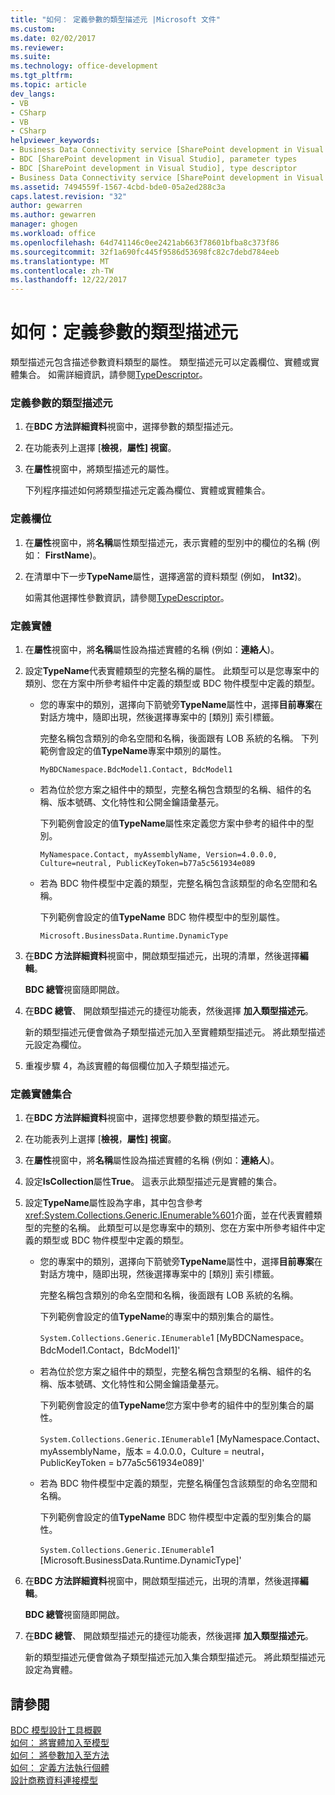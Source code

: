 ```yaml
---
title: "如何： 定義參數的類型描述元 |Microsoft 文件"
ms.custom: 
ms.date: 02/02/2017
ms.reviewer: 
ms.suite: 
ms.technology: office-development
ms.tgt_pltfrm: 
ms.topic: article
dev_langs:
- VB
- CSharp
- VB
- CSharp
helpviewer_keywords:
- Business Data Connectivity service [SharePoint development in Visual Studio], type descriptor
- BDC [SharePoint development in Visual Studio], parameter types
- BDC [SharePoint development in Visual Studio], type descriptor
- Business Data Connectivity service [SharePoint development in Visual Studio], parameter types
ms.assetid: 7494559f-1567-4cbd-bde0-05a2ed288c3a
caps.latest.revision: "32"
author: gewarren
ms.author: gewarren
manager: ghogen
ms.workload: office
ms.openlocfilehash: 64d741146c0ee2421ab663f78601bfba8c373f86
ms.sourcegitcommit: 32f1a690fc445f9586d53698fc82c7debd784eeb
ms.translationtype: MT
ms.contentlocale: zh-TW
ms.lasthandoff: 12/22/2017
---
```

# <a name="how-to-define-the-type-descriptor-of-a-parameter"></a>如何：定義參數的類型描述元
  類型描述元包含描述參數資料類型的屬性。 類型描述元可以定義欄位、實體或實體集合。 如需詳細資訊，請參閱[TypeDescriptor](http://msdn.microsoft.com/library/ms543392%28v=office.12%29.aspx)。  
  
### <a name="to-define-the-type-descriptor-of-a-parameter"></a>定義參數的類型描述元  
  
1.  在**BDC 方法詳細資料**視窗中，選擇參數的類型描述元。  
  
2.  在功能表列上選擇 [**檢視**，**屬性] 視窗**。  
  
3.  在**屬性**視窗中，將類型描述元的屬性。  
  
     下列程序描述如何將類型描述元定義為欄位、實體或實體集合。  
  
### <a name="to-define-a-field"></a>定義欄位  
  
1.  在**屬性**視窗中，將**名稱**屬性類型描述元，表示實體的型別中的欄位的名稱 (例如： **FirstName**)。  
  
2.  在清單中下一步**TypeName**屬性，選擇適當的資料類型 (例如， **Int32**)。  
  
     如需其他選擇性參數資訊，請參閱[TypeDescriptor](http://msdn.microsoft.com/library/ms543392%28v=office.12%29.aspx)。  
  
### <a name="to-define-an-entity"></a>定義實體  
  
1.  在**屬性**視窗中，將**名稱**屬性設為描述實體的名稱 (例如：**連絡人**)。  
  
2.  設定**TypeName**代表實體類型的完整名稱的屬性。 此類型可以是您專案中的類別、您在方案中所參考組件中定義的類型或 BDC 物件模型中定義的類型。  
  
    -   您的專案中的類別，選擇向下箭號旁**TypeName**屬性中，選擇**目前專案**在對話方塊中，隨即出現，然後選擇專案中的 [類別] 索引標籤。  
  
         完整名稱包含類別的命名空間和名稱，後面跟有 LOB 系統的名稱。 下列範例會設定的值**TypeName**專案中類別的屬性。  
  
         `MyBDCNamespace.BdcModel1.Contact, BdcModel1`  
  
    -   若為位於您方案之組件中的類型，完整名稱包含類型的名稱、組件的名稱、版本號碼、文化特性和公開金鑰語彙基元。  
  
         下列範例會設定的值**TypeName**屬性來定義您方案中參考的組件中的型別。  
  
         `MyNamespace.Contact, myAssemblyName, Version=4.0.0.0, Culture=neutral, PublicKeyToken=b77a5c561934e089`  
  
    -   若為 BDC 物件模型中定義的類型，完整名稱包含該類型的命名空間和名稱。  
  
         下列範例會設定的值**TypeName** BDC 物件模型中的型別屬性。  
  
         `Microsoft.BusinessData.Runtime.DynamicType`  
  
3.  在**BDC 方法詳細資料**視窗中，開啟類型描述元，出現的清單，然後選擇**編輯**。  
  
     **BDC 總管**視窗隨即開啟。  
  
4.  在**BDC 總管**、 開啟類型描述元的捷徑功能表，然後選擇 **加入類型描述元**。  
  
     新的類型描述元便會做為子類型描述元加入至實體類型描述元。 將此類型描述元設定為欄位。  
  
5.  重複步驟 4，為該實體的每個欄位加入子類型描述元。  
  
### <a name="to-define-a-collection-of-entities"></a>定義實體集合  
  
1.  在**BDC 方法詳細資料**視窗中，選擇您想要參數的類型描述元。  
  
2.  在功能表列上選擇 [**檢視**，**屬性] 視窗**。  
  
3.  在**屬性**視窗中，將**名稱**屬性設為描述實體的名稱 (例如：**連絡人**)。  
  
4.  設定**IsCollection**屬性**True**。 這表示此類型描述元是實體的集合。  
  
5.  設定**TypeName**屬性設為字串，其中包含參考<xref:System.Collections.Generic.IEnumerable%601>介面，並在代表實體類型的完整的名稱。 此類型可以是您專案中的類別、您在方案中所參考組件中定義的類型或 BDC 物件模型中定義的類型。  
  
    -   您的專案中的類別，選擇向下箭號旁**TypeName**屬性中，選擇**目前專案**在對話方塊中，隨即出現，然後選擇專案中的 [類別] 索引標籤。  
  
         完整名稱包含類別的命名空間和名稱，後面跟有 LOB 系統的名稱。  
  
         下列範例會設定的值**TypeName**的專案中的類別集合的屬性。  
  
         `System.Collections.Generic.IEnumerable`1 [MyBDCNamespace。` `BdcModel1.Contact，BdcModel1]'  
  
    -   若為位於您方案之組件中的類型，完整名稱包含類型的名稱、組件的名稱、版本號碼、文化特性和公開金鑰語彙基元。  
  
         下列範例會設定的值**TypeName**您方案中參考的組件中的型別集合的屬性。  
  
         `System.Collections.Generic.IEnumerable`1 [MyNamespace.Contact、 myAssemblyName，版本 = 4.0.0.0，Culture = neutral，PublicKeyToken = b77a5c561934e089]'  
  
    -   若為 BDC 物件模型中定義的類型，完整名稱僅包含該類型的命名空間和名稱。  
  
         下列範例會設定的值**TypeName** BDC 物件模型中定義的型別集合的屬性。  
  
         `System.Collections.Generic.IEnumerable`1 [Microsoft.BusinessData.Runtime.DynamicType]'  
  
6.  在**BDC 方法詳細資料**視窗中，開啟類型描述元，出現的清單，然後選擇**編輯**。  
  
     **BDC 總管**視窗隨即開啟。  
  
7.  在**BDC 總管**、 開啟類型描述元的捷徑功能表，然後選擇 **加入類型描述元**。  
  
     新的類型描述元便會做為子類型描述元加入集合類型描述元。 將此類型描述元設定為實體。  
  
## <a name="see-also"></a>請參閱  
 [BDC 模型設計工具概觀](../sharepoint/bdc-model-design-tools-overview.md)   
 [如何： 將實體加入至模型](../sharepoint/how-to-add-an-entity-to-a-model.md)   
 [如何： 將參數加入至方法](../sharepoint/how-to-add-a-parameter-to-a-method.md)   
 [如何： 定義方法執行個體](../sharepoint/how-to-define-a-method-instance.md)   
 [設計商務資料連接模型](../sharepoint/designing-a-business-data-connectivity-model.md)  
  
  